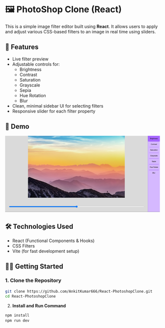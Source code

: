  # 🖼️ PhotoShop Clone (React)

This is a simple image filter editor built using **React**. It allows users to apply and adjust various CSS-based filters to an image in real time using sliders.

## 🚀 Features 

- Live filter preview  
- Adjustable controls for: 
  - Brightness
  - Contrast 
  - Saturation
  - Grayscale 
  - Sepia 
  - Hue Rotation
  - Blur
- Clean, minimal sidebar UI for selecting filters
- Responsive slider for each filter property

## 📸 Demo

![](./public/image.png)

## 🛠️ Technologies Used

- React (Functional Components & Hooks)
- CSS Filters
- Vite (for fast development setup)


## 🧑‍💻 Getting Started

### 1. Clone the Repository 

```bash
git clone https://github.com/AnkitKumar666/React-PhotoshopClone.git
cd React-PhotoshopClone
```

2. **Install and Run Command**
```bash
npm install
npm run dev
```


